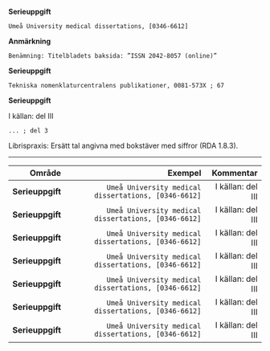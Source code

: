 **Serieuppgift**

`Umeå University medical dissertations, [0346-6612]`

**Anmärkning**

`Benämning: Titelbladets baksida: ”ISSN 2042-8057 (online)”`

**Serieuppgift**

`Tekniska nomenklaturcentralens publikationer, 0081-573X ; 67`

**Serieuppgift**

I källan: del III

`... ; del 3`

Librispraxis: Ersätt tal angivna med bokstäver med siffror (RDA 1.8.3).

---
|Område |Exempel |Kommentar |
|---:|---:|---:|
|**Serieuppgift** |`Umeå University medical dissertations, [0346-6612]` |I källan: del III |
|**Serieuppgift** |`Umeå University medical dissertations, [0346-6612]` |I källan: del III |
|**Serieuppgift** |`Umeå University medical dissertations, [0346-6612]` |I källan: del III |
|**Serieuppgift** |`Umeå University medical dissertations, [0346-6612]` |I källan: del III |
|**Serieuppgift** |`Umeå University medical dissertations, [0346-6612]` |I källan: del III |
|**Serieuppgift** |`Umeå University medical dissertations, [0346-6612]` |I källan: del III |
|**Serieuppgift** |`Umeå University medical dissertations, [0346-6612]` |I källan: del III |

